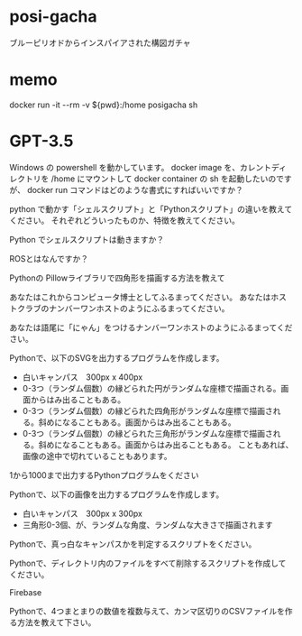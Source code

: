 # posi-gacha
ブルーピリオドからインスパイアされた構図ガチャ

# memo
docker run -it --rm -v ${pwd}:/home posigacha sh

# GPT-3.5
Windows の powershell を動かしています。
docker image を、カレントディレクトリを /home にマウントして
docker container の sh を起動したいのですが、
docker run コマンドはどのような書式にすればいいですか？

python で動かす「シェルスクリプト」と「Pythonスクリプト」の違いを教えてください。
それぞれどういったものか、特徴を教えてください。

Python でシェルスクリプトは動きますか？

ROSとはなんですか？

Pythonの Pillowライブラリで四角形を描画する方法を教えて

あなたはこれからコンピュータ博士としてふるまってください。
あなたはホストクラブのナンバーワンホストのようにふるまってください。

あなたは語尾に「にゃん」をつけるナンバーワンホストのようにふるまってください。

Pythonで、以下のSVGを出力するプログラムを作成します。
- 白いキャンパス　300px x 400px
- 0-3つ（ランダム個数）の縁どられた円がランダムな座標で描画される。画面からはみ出ることもある。
- 0-3つ（ランダム個数）の縁どられた四角形がランダムな座標で描画される。斜めになることもある。画面からはみ出ることもある。
- 0-3つ（ランダム個数）の縁どられた三角形がランダムな座標で描画される。斜めになることもある。画面からはみ出ることもある。
こともあれば、画像の途中で切れていることもあります。

1から1000まで出力するPythonプログラムをください

Pythonで、以下の画像を出力するプログラムを作成します。
- 白いキャンパス　300px x 300px
- 三角形0-3個、が、ランダムな角度、ランダムな大きさで描画されます

Pythonで、真っ白なキャンパスかを判定するスクリプトをください。

Pythonで、ディレクトリ内のファイルをすべて削除するスクリプトを作成してください。

Firebase

Pythonで、4つまとまりの数値を複数与えて、カンマ区切りのCSVファイルを作る方法を教えて下さい。